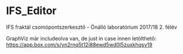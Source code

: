 # IFS_Editor
IFS fraktál csomópontszerkesztő - Önálló laboratórium
2017/18 2. félév


GraphViz már includeolva van, de just in case innen letölthető: https://app.box.com/s/yn2rnq5t12i88ewd5wd0l5zuxkhqsy19
